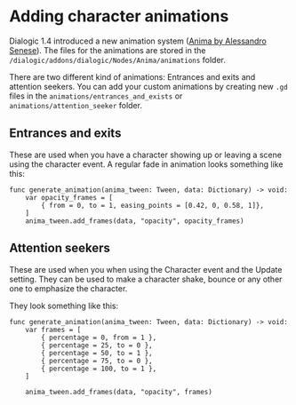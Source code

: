 # Adding character animations

Dialogic 1.4 introduced a new animation system ([Anima by Alessandro Senese](https://github.com/ceceppa/anima)).
The files for the animations are stored in the `/dialogic/addons/dialogic/Nodes/Anima/animations` folder.

There are two different kind of animations: Entrances and exits and attention seekers.
You can add your custom animations by creating new `.gd` files in the `animations/entrances_and_exists` or `animations/attention_seeker` folder.

## Entrances and exits
These are used when you have a character showing up or leaving a scene using the character event.
A regular fade in animation looks something like this:

```
func generate_animation(anima_tween: Tween, data: Dictionary) -> void:
	var opacity_frames = [
		{ from = 0, to = 1, easing_points = [0.42, 0, 0.58, 1]},
	]
	anima_tween.add_frames(data, "opacity", opacity_frames)
```

## Attention seekers
These are used when you when using the Character event and the Update setting.
They can be used to make a character shake, bounce or any other one to emphasize the character.

They look something like this:
```
func generate_animation(anima_tween: Tween, data: Dictionary) -> void:
	var frames = [
		{ percentage = 0, from = 1 },
		{ percentage = 25, to = 0 },
		{ percentage = 50, to = 1 },
		{ percentage = 75, to = 0 },
		{ percentage = 100, to = 1 },
	]

	anima_tween.add_frames(data, "opacity", frames)
```
